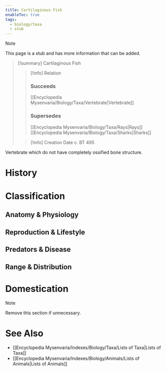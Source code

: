 ```yaml
---
title: Cartilaginous Fish
enableToc: true
tags:
  - biology/taxa
  - stub
---
```


> [!note]
> This page is a stub and has more information that can be added.

> [!summary] Cartilaginous Fish
> > [!info] Relation
> > ### Succeeds
> > [[Encyclopedia Mysenvaria/Biology/Taxa/Vertebrate|Vertebrate]]
> > ### Supersedes
> > [[Encyclopedia Mysenvaria/Biology/Taxa/Rays|Rays]]
> > [[Encyclopedia Mysenvaria/Biology/Taxa/Sharks|Sharks]]
>
> > [!info] Creation Date
> > c. BT 495

Vertebrate which do not have completely ossified bone structure.
# History

# Classification
## Anatomy & Physiology

## Reproduction & Lifestyle

## Predators & Disease

## Range & Distribution

# Domestication

> [!note]
> Remove this section if unnecessary.
# See Also
- [[Encyclopedia Mysenvaria/Indexes/Biology/Taxa/Lists of Taxa|Lists of Taxa]]
- [[Encyclopedia Mysenvaria/Indexes/Biology/Animals/Lists of Animals|Lists of Animals]]